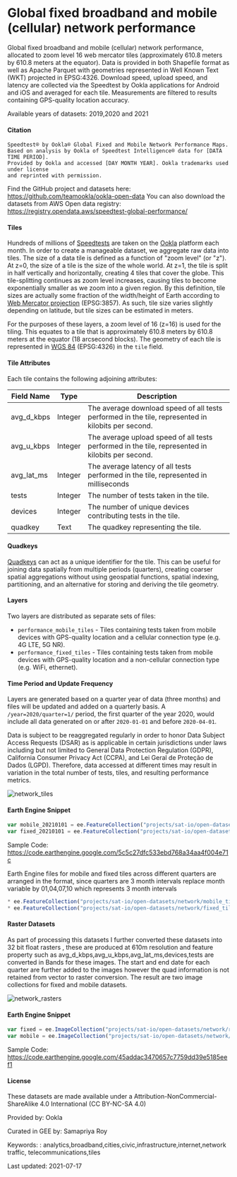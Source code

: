 # Global fixed broadband and mobile (cellular) network performance

Global fixed broadband and mobile (cellular) network performance, allocated to zoom level 16 web mercator tiles (approximately 610.8 meters by 610.8 meters at the equator). Data is provided in both Shapefile format as well as Apache Parquet with geometries represented in Well Known Text (WKT) projected in EPSG:4326. Download speed, upload speed, and latency are collected via the Speedtest by Ookla applications for Android and iOS and averaged for each tile. Measurements are filtered to results containing GPS-quality location accuracy.

Available years of datasets: 2019,2020 and 2021

#### Citation

```
Speedtest® by Ookla® Global Fixed and Mobile Network Performance Maps.
Based on analysis by Ookla of Speedtest Intelligence® data for [DATA TIME PERIOD].
Provided by Ookla and accessed [DAY MONTH YEAR]. Ookla trademarks used under license
and reprinted with permission.
```

Find the GitHub project and datasets here: https://github.com/teamookla/ookla-open-data
You can also download the datasets from AWS Open data registry: https://registry.opendata.aws/speedtest-global-performance/

#### Tiles
Hundreds of millions of [Speedtests](https://www.speedtest.net/) are taken on the [Ookla](https://www.ookla.com/) platform each month. In order to create a manageable dataset, we aggregate raw data into tiles. The size of a data tile is defined as a function of "zoom level" (or "z"). At z=0, the size of a tile is the size of the whole world. At z=1, the tile is split in half vertically and horizontally, creating 4 tiles that cover the globe. This tile-splitting continues as zoom level increases, causing tiles to become exponentially smaller as we zoom into a given region. By this definition, tile sizes are actually some fraction of the width/height of Earth according to [Web Mercator projection](https://en.wikipedia.org/wiki/Web_Mercator_projection) (EPSG:3857). As such, tile size varies slightly depending on latitude, but tile sizes can be estimated in meters.

For the purposes of these layers, a zoom level of 16 (z=16) is used for the tiling. This equates to a tile that is approximately 610.8 meters by 610.8 meters at the equator (18 arcsecond blocks). The geometry of each tile is represented in [WGS 84](https://en.wikipedia.org/wiki/World_Geodetic_System) (EPSG:4326) in the `tile` field.


#### Tile Attributes
Each tile contains the following adjoining attributes:

| Field Name   | Type        | Description                                                                                        |
|--------------|-------------|----------------------------------------------------------------------------------------------------|
| avg_d_kbps | Integer     | The average download speed of all tests performed in the tile, represented in kilobits per second. |
| avg_u_kbps | Integer     | The average upload speed of all tests performed in the tile, represented in kilobits per second.   |
| avg_lat_ms | Integer     | The average latency of all tests performed in the tile, represented in milliseconds                |
| tests      | Integer     | The number of tests taken in the tile.                                                             |
| devices    | Integer     | The number of unique devices contributing tests in the tile.                                       |
| quadkey    | Text        | The quadkey representing the tile.                                                                 |


#### Quadkeys

[Quadkeys](https://docs.microsoft.com/en-us/bingmaps/articles/bing-maps-tile-system) can act as a unique identifier for the tile. This can be useful for joining data spatially from multiple periods (quarters), creating coarser spatial aggregations without using geospatial functions, spatial indexing, partitioning, and an alternative for storing and deriving the tile geometry.

#### Layers
Two layers are distributed as separate sets of files:

* `performance_mobile_tiles` - Tiles containing tests taken from mobile devices with GPS-quality location and a cellular connection type (e.g. 4G LTE, 5G NR).
* `performance_fixed_tiles` - Tiles containing tests taken from mobile devices with GPS-quality location and a non-cellular connection type (e.g. WiFi, ethernet).

#### Time Period and Update Frequency

Layers are generated based on a quarter year of data (three months) and files will be updated and added on a quarterly basis. A `/year=2020/quarter=1/` period, the first quarter of the year 2020, would include all data generated on or after `2020-01-01` and before `2020-04-01`.

Data is subject to be reaggregated regularly in order to honor Data Subject Access Requests (DSAR) as is applicable in certain jurisdictions under laws including but not limited to General Data Protection Regulation (GDPR), California Consumer Privacy Act (CCPA), and Lei Geral de Proteção de Dados (LGPD). Therefore, data accessed at different times may result in variation in the total number of tests, tiles, and resulting performance metrics.

![network_tiles](https://user-images.githubusercontent.com/6677629/126053848-fca2bde6-d922-47e3-a429-293b1a3e1890.gif)

#### Earth Engine Snippet

```js
var mobile_20210101 = ee.FeatureCollection("projects/sat-io/open-datasets/network/mobile_tiles/2021-01-01_performance_mobile_tiles");
var fixed_20210101 = ee.FeatureCollection("projects/sat-io/open-datasets/network/fixed_tiles/2021-01-01_performance_fixed_tiles");
```

Sample Code: https://code.earthengine.google.com/5c5c27dfc533ebd768a34aa4f004e71c

Earth Engine files for mobile and fixed tiles across different quarters are arranged in the format, since quarters are 3 month intervals replace month variable by 01,04,07,10 which represents 3 month intervals

```js
* ee.FeatureCollection("projects/sat-io/open-datasets/network/mobile_tiles/Year-month-01_performance_mobile_tiles")
* ee.FeatureCollection("projects/sat-io/open-datasets/network/fixed_tiles/Year-month-01_performance_mobile_tiles")
```

#### Raster Datasets
As part of processing this datasets I further converted these datasets into 32 bit float rasters , these are produced at 610m resolution and feature property such as avg_d_kbps,avg_u_kbps,avg_lat_ms,devices,tests are converted in Bands for these images. The start and end date for each quarter are further added to the images however the quad information is not retained from vector to raster conversion. The result are two image collections for fixed and mobile datasets.

![network_rasters](https://user-images.githubusercontent.com/6677629/126076187-cdab105f-2ebc-4639-91ba-b0ffa6d6b76c.gif)

#### Earth Engine Snippet

```js
var fixed = ee.ImageCollection("projects/sat-io/open-datasets/network/raster_tiles/performance_fixed_tiles");
var mobile = ee.ImageCollection("projects/sat-io/open-datasets/network/raster_tiles/performance_mobile_tiles");
```

Sample Code: https://code.earthengine.google.com/45addac3470657c7759dd39e5185eef1

#### License
These datasets are made available under a Attribution-NonCommercial-ShareAlike 4.0 International (CC BY-NC-SA 4.0)

Provided by: Ookla

Curated in GEE by: Samapriya Roy

Keywords: : analytics,broadband,cities,civic,infrastructure,internet,network traffic, telecommunications,tiles

Last updated: 2021-07-17
